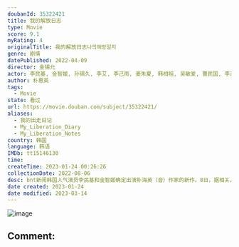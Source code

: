 ```yaml
---
doubanId: 35322421
title: 我的解放日志
type: Movie
score: 9.1
myRating: 4
originalTitle: 我的解放日志나의해방일지
genre: 剧情
datePublished: 2022-04-09
director: 金锡允
actor: 李民基, 金智媛, 孙锡久, 李艾, 李己雨, 姜朱夏, 韩相祖, 吴敏爱, 曹民国, 李浩英, 李庆成, 千虎珍, 全慧珍, 金罗莎, 郑秀英, 朴修荣, 全秀珍, 朴宰哲, 李智慧, 杨俊明, 孔艺智, 崔民哲, 李秀彬, 金秀妍, 金宇亨, 郑惠智, 金敏松, 梁素敏, 徐智安, 崔熙真, 金兑盈
author: 朴惠英
tags:
  - Movie
state: 看过
url: https://movie.douban.com/subject/35322421/
aliases:
  - 我的出走日记
  - My_Liberation_Diary
  - My_Liberation_Notes
country: 韩国
language: 韩语
IMDb: tt15146130
time: 
createTime: 2023-01-24 00:26:26
collectionDate: 2022-08-06
desc: bnt新闻韩国人气演员李民基和金智媛确定出演朴海英（音）作家的新作。8日，据相关人士表示，李民基和金智媛近日确定出演朴海英作家的新作。该剧将通过JTBC播出，预计于今年中旬开始拍摄。通过《Old...
date created: 2023-01-24
date modified: 2023-03-14
---
```


![image](p2869925687.jpg)

Comment:
---
